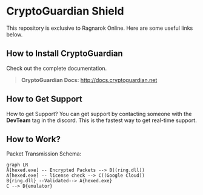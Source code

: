 # CryptoGuardian Shield

This repository is exclusive to Ragnarok Online. Here are some useful links below.

## How to Install CryptoGuardian
Check out the complete documentation.

> **CryptoGuardian Docs:** http://docs.cryptoguardian.net


## How to Get Support
How to get Support?
You can get support by contacting someone with the **DevTeam** tag in the discord. This is the fastest way to get real-time support.


## How to Work?

Packet Transmission Schema:

```mermaid
graph LR
A[hexed.exe] -- Encrypted Packets --> B((ring.dll))
A[hexed.exe] -- license check --> C((Google Cloud))
B{ring.dll} --Validated--> A{hexed.exe}
C --> D{emulator}